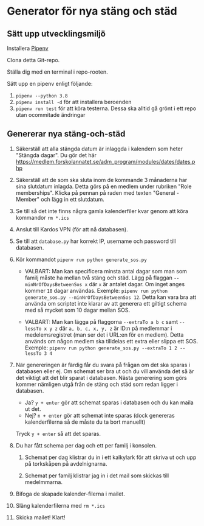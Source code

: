 # Generator för nya stäng och städ

## Sätt upp utvecklingsmiljö

Installera [Pipenv](https://github.com/pypa/pipenv)

Clona detta Git-repo.

Ställa dig med en terminal i repo-rooten.

Sätt upp en pipenv enligt följande:

1. `pipenv --python 3.8`
1. `pipenv install -d` för att installera beroenden
1. `pipenv run test` för att köra testerna. Dessa ska alltid gå grönt i ett repo utan ocommitade ändringar

## Genererar nya stäng-och-städ

1. Säkerställ att alla stängda datum är inlaggda i kalendern som heter "Stängda dagar". Du gör det här https://medlem.forskolannatet.se/adm_program/modules/dates/dates.php

1. Säkerställ att de som ska sluta inom de kommande 3 månaderna har sina slutdatum inlagda.
   Detta görs på en medlem under rubriken "Role memberships". Klicka på pennan på raden med texten "General - Member" och lägg in ett slutdatum.

1. Se till så det inte finns några gamla kalenderfiler kvar genom att köra kommandor `rm *.ics`

1. Anslut till Kardos VPN (för att nå databasen).

1. Se till att `database.py` har korrekt IP, username och password till databasen.

1. Kör kommandot `pipenv run python generate_sos.py`

   - VALBART: Man kan specificera minsta antal dagar som man som familj måste ha mellan två stäng och städ. Lägg på flaggan `--minNrOfDaysBetweenSos x` där `x` är antalet dagar. Om inget anges kommer `10` dagar användas. Exemple: `pipenv run python generate_sos.py --minNrOfDaysBetweenSos 12`. Detta kan vara bra att använda om scriptet inte klarar av att generera ett giltigt schema med så mycket som 10 dagar mellan SOS.

   - VALBART: Man kan lägga på flaggorna `--extraTo a b c` samt `--lessTo x y z` där `a, b, c, x, y, z` är ID:n på medlemmar i medelemsregistret (man ser det i URL:en för en medlem). Detta används om någon medlem ska tilldelas ett extra eller slippa ett SOS. Exemple: `pipenv run python generate_sos.py --extraTo 1 2 --lessTo 3 4`

1. När genereringen är färdig får du svara på frågan om det ska sparas i databasen eller ej. Om schemat ser bra ut och du vill använda det så är det viktigt att det blir sparat i databasen. Nästa generering som görs kommer nämligen utgå från de stäng och städ som redan ligger i databasen.

   - Ja? `y + enter` gör att schemat sparas i databasen och du kan maila ut det.
   - Nej? `n + enter` gör att schemat inte sparas (dock genereras kalenderfilerna så de måste du ta bort manuellt)

   Tryck `y + enter` så att det sparas.

1. Du har fått schema per dag och ett per familj i konsolen.

   1. Schemat per dag klistrar du in i ett kalkylark för att skriva ut och upp på torkskåpen på avdelnignarna.

   1. Schemat per familj klistrar jag in i det mail som skickas till medelmmarna.

1. Bifoga de skapade kalender-filerna i mailet.

1. Släng kalenderfilerna med `rm *.ics`

1. Skicka mailet! Klart!
